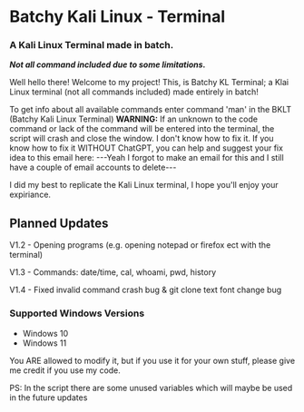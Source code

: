 # Batchy Kali Linux - Terminal
### A Kali Linux Terminal made in batch.
***Not all command included due to some limitations.***

Well hello there! Welcome to my project!
This, is Batchy KL Terminal; a Klai Linux terminal (not all commands included) made entirely in batch!

To get info about all available commands enter command 'man' in the BKLT (Batchy Kali Linux Terminal)
**WARNING:** If an unknown to the code command or lack of the command
         will be entered into the terminal, the script will crash and close
         the window.
I don't know how to fix it.
If you know how to fix it WITHOUT ChatGPT, you can help and suggest your fix idea to this email here:
---Yeah I forgot to make an email for this and I still have a couple of email accounts to delete---

I did my best to replicate the Kali Linux terminal, I hope you'll enjoy your expiriance.

## Planned Updates
V1.2 - Opening programs (e.g. opening notepad or firefox ect with the terminal)

V1.3 - Commands: date/time, cal, whoami, pwd, history

V1.4 - Fixed invalid command crash bug & git clone text font change bug

### Supported Windows Versions
- Windows 10
- Windows 11

You ARE allowed to modify it, but if you use it for your own stuff, please give me credit if you use my code.

PS: In the script there are some unused variables which will maybe be used in the future updates
